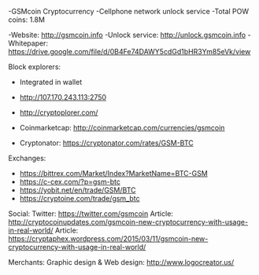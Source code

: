 -GSMcoin Cryptocurrency
-Cellphone network unlock service
-Total POW coins: 1.8M

-Website: http://gsmcoin.info
-Unlock service: http://unlock.gsmcoin.info
-Whitepaper: https://drive.google.com/file/d/0B4Fe74DAWY5cdGd1bHR3Ym85eVk/view

Block explorers:
- Integrated in wallet
- http://107.170.243.113:2750
- http://cryptoplorer.com/

- Coinmarketcap: http://coinmarketcap.com/currencies/gsmcoin
- Cryptonator: https://cryptonator.com/rates/GSM-BTC

Exchanges:
- https://bittrex.com/Market/Index?MarketName=BTC-GSM
- https://c-cex.com/?p=gsm-btc
- https://yobit.net/en/trade/GSM/BTC
- https://cryptoine.com/trade/gsm_btc

Social:
Twitter: https://twitter.com/gsmcoin
Article: http://cryptocoinupdates.com/gsmcoin-new-cryptocurrency-with-usage-in-real-world/
Article: https://cryptaphex.wordpress.com/2015/03/11/gsmcoin-new-cryptocurrency-with-usage-in-real-world/

Merchants:
Graphic design & Web design: http://www.logocreator.us/


